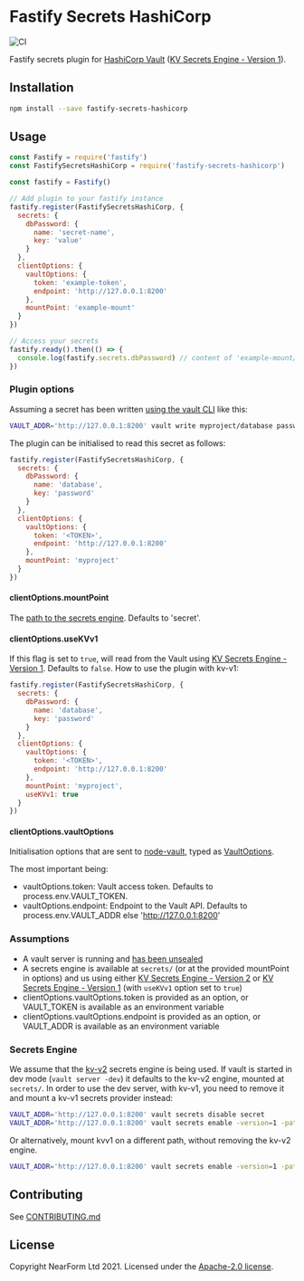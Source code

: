 # Fastify Secrets HashiCorp

![CI](https://github.com/nearform/fastify-secrets-hashicorp/workflows/CI/badge.svg)

Fastify secrets plugin for [HashiCorp Vault](https://www.vaultproject.io) ([KV Secrets Engine - Version 1](https://www.vaultproject.io/docs/secrets/kv/kv-v1)).

## Installation

```sh
npm install --save fastify-secrets-hashicorp
```

## Usage

```js
const Fastify = require('fastify')
const FastifySecretsHashiCorp = require('fastify-secrets-hashicorp')

const fastify = Fastify()

// Add plugin to your fastify instance
fastify.register(FastifySecretsHashiCorp, {
  secrets: {
    dbPassword: {
      name: 'secret-name',
      key: 'value'
    }
  },
  clientOptions: {
    vaultOptions: {
      token: 'example-token',
      endpoint: 'http://127.0.0.1:8200'
    },
    mountPoint: 'example-mount'
  }
})

// Access your secrets
fastify.ready().then(() => {
  console.log(fastify.secrets.dbPassword) // content of 'example-mount/secret-name'
})
```

### Plugin options

Assuming a secret has been written [using the vault CLI](https://www.vaultproject.io/docs/commands/write#examples) like this:

```sh
VAULT_ADDR='http://127.0.0.1:8200' vault write myproject/database password=mysecret
```

The plugin can be initialised to read this secret as follows:

```js
fastify.register(FastifySecretsHashiCorp, {
  secrets: {
    dbPassword: {
      name: 'database',
      key: 'password'
    }
  },
  clientOptions: {
    vaultOptions: {
      token: '<TOKEN>',
      endpoint: 'http://127.0.0.1:8200'
    },
    mountPoint: 'myproject'
  }
})
```

#### clientOptions.mountPoint

The [path to the secrets engine](https://www.vaultproject.io/docs/secrets#secrets-engines-lifecycle). Defaults to 'secret'.

#### clientOptions.useKVv1

If this flag is set to `true`, will read from the Vault using [KV Secrets Engine - Version 1](https://www.vaultproject.io/docs/secrets/kv/kv-v1). Defaults to `false`.
How to use the plugin with kv-v1:

```js
fastify.register(FastifySecretsHashiCorp, {
  secrets: {
    dbPassword: {
      name: 'database',
      key: 'password'
    }
  },
  clientOptions: {
    vaultOptions: {
      token: '<TOKEN>',
      endpoint: 'http://127.0.0.1:8200'
    },
    mountPoint: 'myproject',
    useKVv1: true
  }
})
```
#### clientOptions.vaultOptions

Initialisation options that are sent to [node-vault](https://github.com/kr1sp1n/node-vault), typed as [VaultOptions](https://github.com/kr1sp1n/node-vault/blob/70097269d35a58bb560b5290190093def96c87b1/index.d.ts#L115-L130).

The most important being:

- vaultOptions.token: Vault access token. Defaults to process.env.VAULT_TOKEN.
- vaultOptions.endpoint: Endpoint to the Vault API. Defaults to process.env.VAULT_ADDR else 'http://127.0.0.1:8200'

### Assumptions

- A vault server is running and [has been unsealed](https://www.vaultproject.io/docs/concepts/seal)
- A secrets engine is available at `secrets/` (or at the provided mountPoint in options) and us using either [KV Secrets Engine - Version 2](https://www.vaultproject.io/docs/secrets/kv/kv-v2) or [KV Secrets Engine - Version 1](https://www.vaultproject.io/docs/secrets/kv/kv-v1) (with `useKVv1` option set to `true`)
- clientOptions.vaultOptions.token is provided as an option, or VAULT_TOKEN is available as an environment variable
- clientOptions.vaultOptions.endpoint is provided as an option, or VAULT_ADDR is available as an environment variable

### Secrets Engine

We assume that the [kv-v2](https://www.vaultproject.io/docs/secrets/kv/kv-v2) secrets engine is being used. If vault is started in dev mode (`vault server -dev`) it defaults to the kv-v2 engine, mounted at `secrets/`. In order to use the dev server, with kv-v1, you need to remove it and mount a kv-v1 secrets provider instead:

```sh
VAULT_ADDR='http://127.0.0.1:8200' vault secrets disable secret
VAULT_ADDR='http://127.0.0.1:8200' vault secrets enable -version=1 -path=secret kv
```

Or alternatively, mount kvv1 on a different path, without removing the kv-v2 engine.

```sh
VAULT_ADDR='http://127.0.0.1:8200' vault secrets enable -version=1 -path=kvv1 kv
```

## Contributing

See [CONTRIBUTING.md](./CONTRIBUTING.md)

## License

Copyright NearForm Ltd 2021. Licensed under the [Apache-2.0 license](http://www.apache.org/licenses/LICENSE-2.0).
